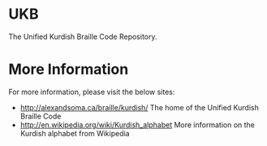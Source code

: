 UKB
===

The Unified Kurdish Braille Code Repository.

More Information
========

For more information, please visit the below sites:

- http://alexandsoma.ca/braille/kurdish/ The home of the Unified Kurdish Braille Code
- http://en.wikipedia.org/wiki/Kurdish_alphabet More information on the Kurdish alphabet from Wikipedia


